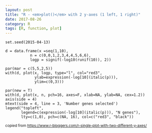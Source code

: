 ```yaml
---
layout: post
title: "R - <em>plot()</em> with 2 y-axes (1 left, 1 right)"
date: 2017-08-26
category: R
tags: [R, function, plot]
---
```


```
set.seed(2015-04-13)

d = data.frame(x =seq(1,10),
           n = c(0,0,1,2,3,4,4,5,6,6),
           logp = signif(-log10(runif(10)), 2))

par(mar = c(5,5,2,5))
with(d, plot(x, logp, type="l", col="red3", 
             ylab=expression(-log[10](italic(p))),
             ylim=c(0,3)))
             
par(new = T)
with(d, plot(x, n, pch=16, axes=F, xlab=NA, ylab=NA, cex=1.2))
axis(side = 4)
mtext(side = 4, line = 3, 'Number genes selected')
legend("topleft",
       legend=c(expression(-log[10](italic(p))), "N genes"),
       lty=c(1,0), pch=c(NA, 16), col=c("red3", "black"))
```

<small> copied from https://www.r-bloggers.com/r-single-plot-with-two-different-y-axes/ </small>
